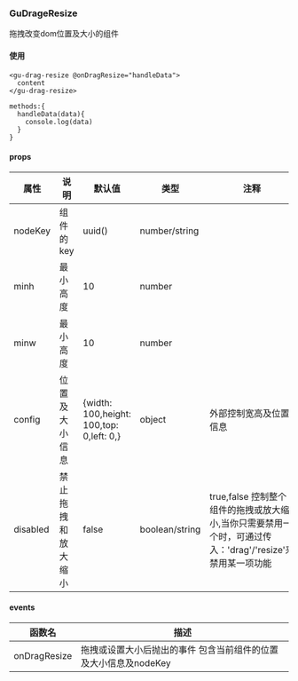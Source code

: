 ### GuDrageResize
拖拽改变dom位置及大小的组件
#### 使用
```
<gu-drag-resize @onDragResize="handleData">
  content
</gu-drag-resize>

methods:{
  handleData(data){
    console.log(data)
  }
}
```
#### props
属性|说明|默认值|类型|注释
--|----|--|--|----
nodeKey | 组件的key |  uuid() | number/string|
minh | 最小高度 | 10 | number|
minw | 最小高度 | 10 | number|
config | 位置及大小信息 | {width: 100,height: 100,top: 0,left: 0,}|object|外部控制宽高及位置信息
disabled|禁止拖拽和放大缩小|false|boolean/string|true,false 控制整个组件的拖拽或放大缩小,当你只需要禁用一个时，可通过传入：'drag'/'resize'来禁用某一项功能

#### events
函数名|描述
--|--
onDragResize|拖拽或设置大小后抛出的事件 包含当前组件的位置及大小信息及nodeKey